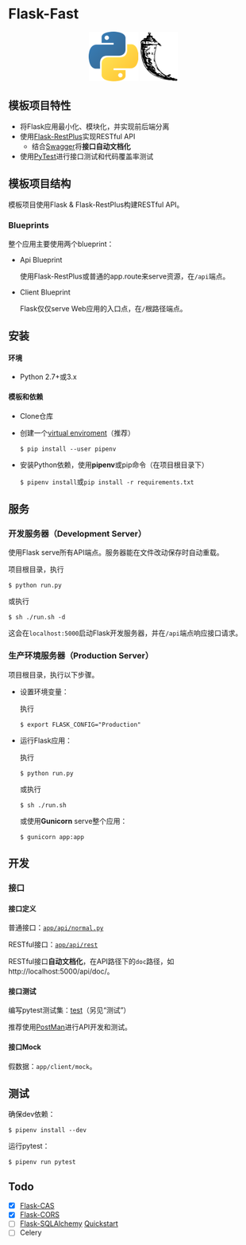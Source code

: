 # Flask-Fast

<p align="center">
<img src="./doc/logo-python.png">
<img src="./doc/logo-flask.png">
</p>

## 模板项目特性

* 将Flask应用最小化、模块化，并实现前后端分离
* 使用[Flask-RestPlus](http://flask-restplus.readthedocs.io)实现RESTful API
    * 结合[Swagger](http://flask-restplus.readthedocs.io/en/stable/swagger.html)将**接口自动文档化**
* 使用[PyTest](http://pytest.org)进行接口测试和代码覆盖率测试

## 模板项目结构

模板项目使用Flask & Flask-RestPlus构建RESTful API。

### Blueprints

整个应用主要使用两个blueprint：

* Api Blueprint

    使用Flask-RestPlus或普通的app.route来serve资源，在`/api`端点。

* Client Blueprint

    Flask仅仅serve Web应用的入口点，在`/`根路径端点。

## 安装

#### 环境

* Python 2.7+或3.x

#### 模板和依赖

* Clone仓库

* 创建一个[virtual enviroment](https://packaging.python.org/tutorials/managing-dependencies/#managing-dependencies)（推荐）

    ```
    $ pip install --user pipenv
    ```

* 安装Python依赖，使用**pipenv**或pip命令（在项目根目录下）

    `$ pipenv install`或`pip install -r requirements.txt`

## 服务

### 开发服务器（Development Server）

使用Flask serve所有API端点。服务器能在文件改动保存时自动重载。

项目根目录，执行

```
$ python run.py
```

或执行

```
$ sh ./run.sh -d
```

这会在`localhost:5000`启动Flask开发服务器，并在`/api`端点响应接口请求。

### 生产环境服务器（Production Server）

项目根目录，执行以下步骤。

* 设置环境变量：

    执行

    ```
    $ export FLASK_CONFIG="Production"
    ```

* 运行Flask应用：

    执行

    ```
    $ python run.py
    ```

    或执行

    ```
    $ sh ./run.sh
    ```

    或使用**Gunicorn** serve整个应用：

    ```
    $ gunicorn app:app
    ```

## 开发

### 接口

#### 接口定义

普通接口：[`app/api/normal.py`](./app/api/normal.py)

RESTful接口：[`app/api/rest`](./app/api/rest/res_sample.py)

RESTful接口**自动文档化**，在API路径下的`doc`路径，如http://localhost:5000/api/doc/。

#### 接口测试

编写pytest测试集：[test](./test)（另见“测试”）

推荐使用[PostMan](https://www.getpostman.com/)进行API开发和测试。

#### 接口Mock

假数据：`app/client/mock`。

## 测试

确保dev依赖：

```
$ pipenv install --dev
```

运行pytest：

```
$ pipenv run pytest
```

## Todo

* [x] [Flask-CAS](https://github.com/cameronbwhite/Flask-CAS)
* [x] [Flask-CORS](https://github.com/corydolphin/flask-cors)
* [ ] [Flask-SQLAlchemy](https://github.com/mitsuhiko/flask-sqlalchemy) [Quickstart](http://www.pythondoc.com/flask-sqlalchemy/quickstart.html)
* [ ] Celery
